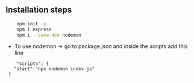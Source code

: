 ## Installation steps
```bash
    npm init -y 
    npm i express
    npm i --save-dev nodemon
```

* To use nodemon -> go to package.json and inside the scripts add this line

```
    "scripts": {
   "start":"npx nodemon index.js"
 }
```